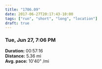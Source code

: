 ```yaml
---
title: "1706.09"
date: 2017-06-27T20:17:43-10:00
tags: ["run", "short", "long", "location"]
draft: true
---
```


### Tue, Jun 27, 7:06 PM

**Duration:** 00:57:16  
**Distance:** 5.36 mi  
**Avg. pace:** 10'40" /mi